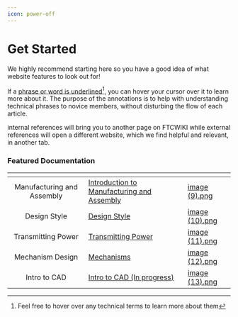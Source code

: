 ```yaml
---
icon: power-off
---
```


# Get Started

We highly recommend starting here so you have a good idea of what website features to look out for!

If a [phrase or word is underlined](#user-content-fn-1)[^1], you can hover your cursor over it to learn more about it. The purpose of the annotations is to help with understanding technical phrases to novice members, without disturbing the flow of each article.

internal references will bring you to another page on FTCWIKI while external references will open a different website, which we find helpful and relevant, in another tab.

### Featured Documentation

<table data-view="cards" data-full-width="true"><thead><tr><th align="center"></th><th data-hidden data-card-target data-type="content-ref"></th><th data-hidden data-card-cover data-type="files"></th></tr></thead><tbody><tr><td align="center">Manufacturing and Assembly</td><td><a href="https://app.gitbook.com/s/GYXJbpT6JALoSE3QEojT/">Introduction to Manufacturing and Assembly</a></td><td><a href=".gitbook/assets/image (9).png">image (9).png</a></td></tr><tr><td align="center">Design Style</td><td><a href="https://app.gitbook.com/o/NEBZrvLHg2FrfYjBTIph/s/oV5kYQdtEQXrvJysnhMt/">Design Style</a></td><td><a href=".gitbook/assets/image (10).png">image (10).png</a></td></tr><tr><td align="center">Transmitting Power</td><td><a href="https://app.gitbook.com/o/NEBZrvLHg2FrfYjBTIph/s/D2GXZ5NUEk64Zn6lJiL2/">Transmitting Power</a></td><td><a href=".gitbook/assets/image (11).png">image (11).png</a></td></tr><tr><td align="center">Mechanism Design</td><td><a href="https://app.gitbook.com/o/NEBZrvLHg2FrfYjBTIph/s/AeKUxXLHBM2YwMTaNP9G/">Mechanisms</a></td><td><a href=".gitbook/assets/image (12).png">image (12).png</a></td></tr><tr><td align="center">Intro to CAD</td><td><a href="https://app.gitbook.com/o/NEBZrvLHg2FrfYjBTIph/s/43zldy7bQi3nWvvIl7LZ/">Intro to CAD (In progress)</a></td><td><a href=".gitbook/assets/image (13).png">image (13).png</a></td></tr></tbody></table>



[^1]: Feel free to hover over any technical terms to learn more about them
